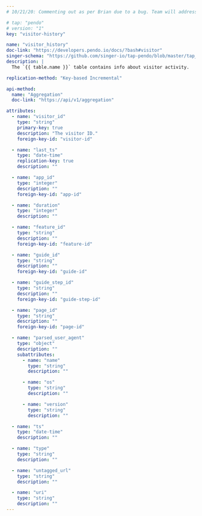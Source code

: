 ```yaml
---
# 10/21/20: Commenting out as per Brian due to a bug. Team will address before initial beta.

# tap: "pendo"
# version: "1"
key: "visitor-history"

name: "visitor_history"
doc-link: "https://developers.pendo.io/docs/?bash#visitor"
singer-schema: "https://github.com/singer-io/tap-pendo/blob/master/tap_pendo/schemas/visitor_history.json"
description: |
  The `{{ table.name }}` table contains info about visitor activity.

replication-method: "Key-based Incremental"

api-method:
  name: "Aggregation"
  doc-link: "https://api/v1/aggregation"

attributes:
  - name: "visitor_id"
    type: "string"
    primary-key: true
    description: "The visitor ID."
    foreign-key-id: "visitor-id"

  - name: "last_ts"
    type: "date-time"
    replication-key: true
    description: ""

  - name: "app_id"
    type: "integer"
    description: ""
    foreign-key-id: "app-id"

  - name: "duration"
    type: "integer"
    description: ""

  - name: "feature_id"
    type: "string"
    description: ""
    foreign-key-id: "feature-id"

  - name: "guide_id"
    type: "string"
    description: ""
    foreign-key-id: "guide-id"

  - name: "guide_step_id"
    type: "string"
    description: ""
    foreign-key-id: "guide-step-id"

  - name: "page_id"
    type: "string"
    description: ""
    foreign-key-id: "page-id"

  - name: "parsed_user_agent"
    type: "object"
    description: ""
    subattributes:
      - name: "name"
        type: "string"
        description: ""

      - name: "os"
        type: "string"
        description: ""

      - name: "version"
        type: "string"
        description: ""

  - name: "ts"
    type: "date-time"
    description: ""

  - name: "type"
    type: "string"
    description: ""

  - name: "untagged_url"
    type: "string"
    description: ""

  - name: "uri"
    type: "string"
    description: ""
---
```

